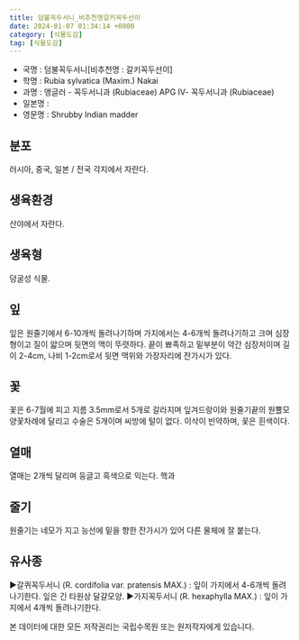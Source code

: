 ```yaml
---
title: 덤불꼭두서니_비추천명갈키꼭두선이
date: 2024-01-07 01:34:14 +0800
category: [식물도감]
tag: [식물도감]
---
```




- 국명 : 덤불꼭두서니[비추천명 : 갈키꼭두선이]
- 학명 : Rubia sylvatica (Maxim.) Nakai
- 과명 : 앵글러 - 꼭두서니과 (Rubiaceae) APG Ⅳ- 꼭두서니과 (Rubiaceae)
- 일본명 : 
- 영문명 : Shrubby Indian madder


## 분포
러시아, 중국, 일본 / 전국 각지에서 자란다.
## 생육환경
산야에서 자란다.
## 생육형
덩굴성 식물.
## 잎
잎은 원줄기에서 6-10개씩 돌려나기하며 가지에서는 4-6개씩 돌려나기하고 크며 심장형이고 질이 얇으며 뒷면의 맥이 뚜렷하다. 끝이 뾰족하고 밑부분이 약간 심장저이며 길이 2-4cm, 나비 1-2cm로서 뒷면 맥위와 가장자리에 잔가시가 있다.
## 꽃
꽃은 6-7월에 피고 지름 3.5mm로서 5개로 갈라지며 잎겨드랑이와 원줄기끝의 원뿔모양꽃차례에 달리고 수술은 5개이며 씨방에 털이 없다. 이삭이 빈약하며, 꽃은 흰색이다.
## 열매
열매는 2개씩 달리며 둥글고 흑색으로 익는다. 핵과 
## 줄기
원줄기는 네모가 지고 능선에 밑을 향한 잔가시가 있어 다른 물체에 잘 붙는다.
## 유사종
▶갈퀴꼭두서니 (R. cordifolia var. pratensis MAX.) : 잎이 가지에서 4-6개씩 돌려나기한다. 잎은 긴 타원상 달걀모양.▶가지꼭두서니 (R. hexaphylla MAX.) : 잎이 가지에서 4개씩 돌려나기한다.






본 데이터에 대한 모든 저작권리는 국립수목원 또는 원저작자에게 있습니다.
